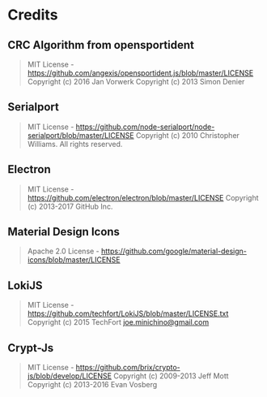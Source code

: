 # Credits

## CRC Algorithm from opensportident
> MIT License - https://github.com/angexis/opensportident.js/blob/master/LICENSE
Copyright (c) 2016 Jan Vorwerk
Copyright (c) 2013 Simon Denier

## Serialport
> MIT License - https://github.com/node-serialport/node-serialport/blob/master/LICENSE
Copyright (c) 2010 Christopher Williams. All rights reserved.

## Electron
> MIT License - https://github.com/electron/electron/blob/master/LICENSE
Copyright (c) 2013-2017 GitHub Inc.

## Material Design Icons
> Apache 2.0 License - https://github.com/google/material-design-icons/blob/master/LICENSE

## LokiJS
> MIT License - https://github.com/techfort/LokiJS/blob/master/LICENSE.txt
Copyright (c) 2015 TechFort <joe.minichino@gmail.com>

## Crypt-Js
> MIT License - https://github.com/brix/crypto-js/blob/develop/LICENSE
Copyright (c) 2009-2013 Jeff Mott
Copyright (c) 2013-2016 Evan Vosberg